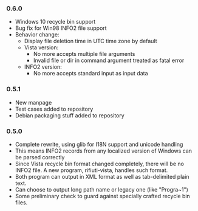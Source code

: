 ### 0.6.0
* Windows 10 recycle bin support
* Bug fix for Win98 INFO2 file support
* Behavior change:
  - Display file deletion time in UTC time zone by default
  - Vista version:
    * No more accepts multiple file arguments
    * Invalid file or dir in command argument treated as fatal error
  - INFO2 version:
    * No more accepts standard input as input data

### 0.5.1
* New manpage
* Test cases added to repository
* Debian packaging stuff added to repository

### 0.5.0
* Complete rewrite, using glib for I18N support and unicode handling
* This means INFO2 records from any localized version of Windows can
  be parsed correctly
* Since Vista recycle bin format changed completely, there will be no
  INFO2 file. A new program, rifiuti-vista, handles such format.
* Both program can output in XML format as well as tab-delimited
  plain text.
* Can choose to output long path name or legacy one (like "Progra~1")
* Some preliminary check to guard against specially crafted recycle
  bin files.
